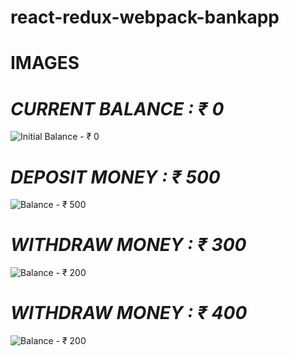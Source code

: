 # react-redux-webpack-bankapp

# IMAGES

# _CURRENT BALANCE : ₹ 0_

![Initial Balance - ₹ 0](http://imgur.com/YH0FM0O.png)

# _DEPOSIT MONEY : ₹ 500_

![Balance - ₹ 500](http://imgur.com/iR4qRhg.png)

# _WITHDRAW MONEY : ₹ 300_

![Balance - ₹ 200](http://imgur.com/v9k3Jyc.png)

# _WITHDRAW MONEY : ₹ 400_

![Balance - ₹ 200](http://imgur.com/WO1Qr5m.png)